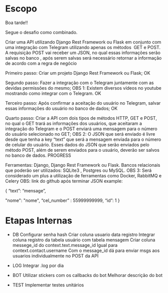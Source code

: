 
# Escopo

Boa tarde!!

Segue o desafio como combinado. 


Criar uma API utilizando Django Rest Framework ou Flask em conjunto com uma integração
com Telegram utilizando apenas os métodos  GET e POST. A requisição POST vai receber um JSON,
no qual essas informações serão salvas no banco , após serem salvas será necessário retornar
a informação de acordo com a regra de negócio


Primeiro passo: Criar um projeto Django Rest Framework ou Flask;
OK



Segundo passo: Fazer a integração com o Telegram juntamente com as devidas permissões do mesmo;
OBS 1: Existem diversos vídeos no youtube mostrando como integrar com o Telegram.
OK



Terceiro passo: Após confirmar a aceitação do usuário no Telegram,
salvar essas informações do usuário no banco de dados;
OK




Quarto passo: Criar a API com dois tipos de métodos HTTP, GET e POST,
no qual o GET trará as informações dos usuários, que aceitaram a integração do Telegram
e o POST enviará uma mensagem para o número do usuário selecionado no GET;
OBS 2: O JSON que será enviado é livre desde que tenha a key “text” que será a
mensagem enviada para o número de celular do usuário. Esses dados do JSON que serão enviados
pelo método POST, além de serem enviados para o usuário, deverão ser salvos no banco de dados.
PROGRESS




Ferramentas: Django, Django Rest Framework ou Flask.
Bancos relacionais que poderão ser utilizados: SQLite3 , Postgres ou MySQL.
OBS 3: Será considerado um plus a utilização de ferramentas como Docker, RabbitMQ e Celery
OBS: link do github após terminar
JSON example:

{
“text”: “mensage”,

"nome": "nome",
“cel_number” : 55999999999,
“id”: 1
}


# Etapas Internas

- DB
Configurar senha hash
Criar coluna usuario data registro
Integrar coluna registro da tabela usuário com tabela mensagem
Criar coluna messege_id do context.text.message_id
Igual para context.contact.username
Com o message_id dá para enviar msgs aos usuarios individualmente no POST da API


- LOG
Integrar .log por dia


- BOT
Utilizar stickers com os callbacks do bot
Melhorar descrição do bot


- TEST
Implementar testes unitários
